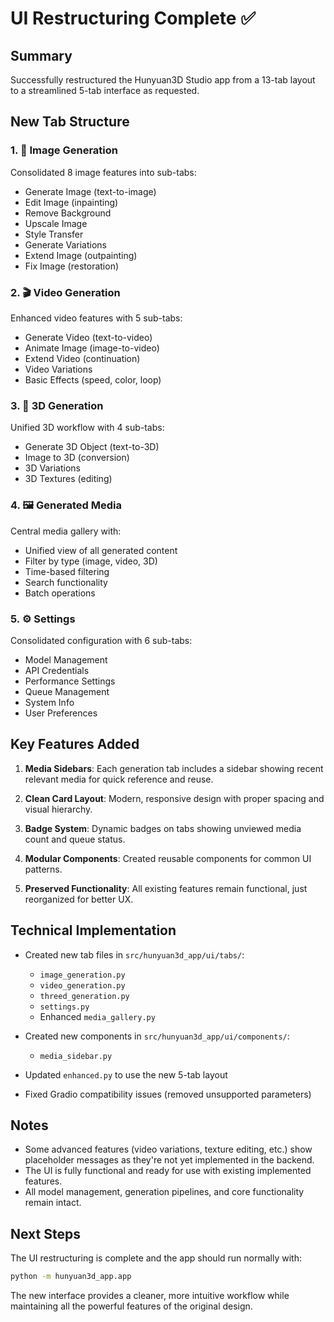 # UI Restructuring Complete ✅

## Summary

Successfully restructured the Hunyuan3D Studio app from a 13-tab layout to a streamlined 5-tab interface as requested.

## New Tab Structure

### 1. 🎨 Image Generation
Consolidated 8 image features into sub-tabs:
- Generate Image (text-to-image)
- Edit Image (inpainting)
- Remove Background
- Upscale Image
- Style Transfer
- Generate Variations
- Extend Image (outpainting)
- Fix Image (restoration)

### 2. 🎬 Video Generation  
Enhanced video features with 5 sub-tabs:
- Generate Video (text-to-video)
- Animate Image (image-to-video)
- Extend Video (continuation)
- Video Variations
- Basic Effects (speed, color, loop)

### 3. 🎲 3D Generation
Unified 3D workflow with 4 sub-tabs:
- Generate 3D Object (text-to-3D)
- Image to 3D (conversion)
- 3D Variations
- 3D Textures (editing)

### 4. 🖼️ Generated Media
Central media gallery with:
- Unified view of all generated content
- Filter by type (image, video, 3D)
- Time-based filtering
- Search functionality
- Batch operations

### 5. ⚙️ Settings
Consolidated configuration with 6 sub-tabs:
- Model Management
- API Credentials
- Performance Settings
- Queue Management
- System Info
- User Preferences

## Key Features Added

1. **Media Sidebars**: Each generation tab includes a sidebar showing recent relevant media for quick reference and reuse.

2. **Clean Card Layout**: Modern, responsive design with proper spacing and visual hierarchy.

3. **Badge System**: Dynamic badges on tabs showing unviewed media count and queue status.

4. **Modular Components**: Created reusable components for common UI patterns.

5. **Preserved Functionality**: All existing features remain functional, just reorganized for better UX.

## Technical Implementation

- Created new tab files in `src/hunyuan3d_app/ui/tabs/`:
  - `image_generation.py`
  - `video_generation.py` 
  - `threed_generation.py`
  - `settings.py`
  - Enhanced `media_gallery.py`

- Created new components in `src/hunyuan3d_app/ui/components/`:
  - `media_sidebar.py`

- Updated `enhanced.py` to use the new 5-tab layout

- Fixed Gradio compatibility issues (removed unsupported parameters)

## Notes

- Some advanced features (video variations, texture editing, etc.) show placeholder messages as they're not yet implemented in the backend.
- The UI is fully functional and ready for use with existing implemented features.
- All model management, generation pipelines, and core functionality remain intact.

## Next Steps

The UI restructuring is complete and the app should run normally with:
```bash
python -m hunyuan3d_app.app
```

The new interface provides a cleaner, more intuitive workflow while maintaining all the powerful features of the original design.